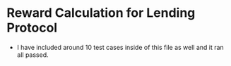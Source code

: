 # Reward Calculation for Lending Protocol

- I have included around 10 test cases inside of this file as well and it ran all passed.
